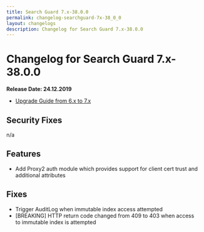```yaml
---
title: Search Guard 7.x-38.0.0
permalink: changelog-searchguard-7x-38_0_0
layout: changelogs
description: Changelog for Search Guard 7.x-38.0.0
---
```

<!--- Copyright 2020 floragunn GmbH -->

# Changelog for Search Guard 7.x-38.0.0

**Release Date: 24.12.2019**

* [Upgrade Guide from 6.x to 7.x](../_docs_installation/installation_upgrading_6_7.md)

## Security Fixes 

n/a

## Features

* Add Proxy2 auth module which provides support for client cert trust and additional attributes
  
## Fixes

* Trigger AuditLog when immutable index access attempted
* [BREAKING] HTTP return code changed from 409 to 403 when access to immutable index is attempted



